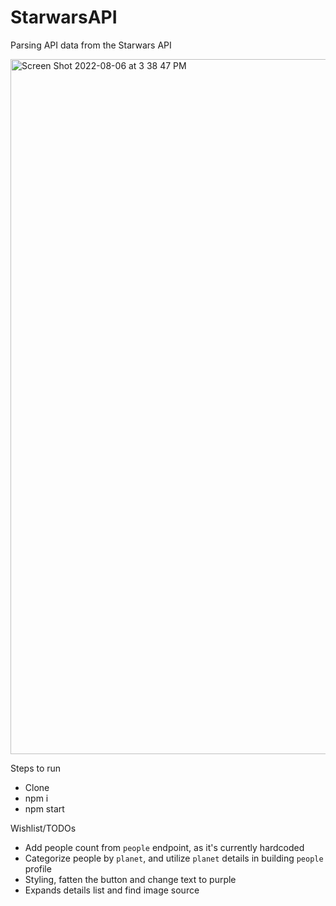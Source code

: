 # StarwarsAPI
Parsing API data from the Starwars API

<img width="1112" alt="Screen Shot 2022-08-06 at 3 38 47 PM" src="https://user-images.githubusercontent.com/23610226/183266856-e2038b51-e7e1-4c9e-a626-9a1a7079924e.png">


Steps to run
- Clone
- npm i 
- npm start

Wishlist/TODOs
- Add people count from `people` endpoint, as it's currently hardcoded
- Categorize people by `planet`, and utilize `planet` details in building `people` profile
- Styling,  fatten the button and change text to purple
- Expands details list and find image source
